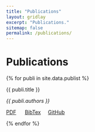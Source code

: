 ```yaml
---
title: "Publications"
layout: gridlay
excerpt: "Publications."
sitemap: false
permalink: /publications/
---
```



# Publications

{% for publi in site.data.publist %}

<div class="row">
<div class="container-fluid">

<div class="well">
  <pubtit>{{ publi.title }}</pubtit>
  <p><em>{{ publi.authors }}</em></p>
  <p>
    <a href="{{ publi.url }}"><i class="far fa-file-pdf"></i> PDF</a> &nbsp;&nbsp;&nbsp;&nbsp;
    <a href="{{ publi.citation }}"><i class="far fa-file-alt"></i> BibTex</a>&nbsp;&nbsp;&nbsp;&nbsp;
    <a href="{{ publi.github }}"><i class="fas fa-code"></i> GitHub</a>&nbsp;&nbsp;&nbsp;&nbsp;
  </p>
</div>

</div>
</div>

{% endfor %}

